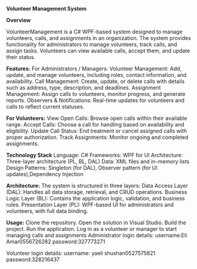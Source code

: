 **Volunteer Management System**

**Overview**

VolunteerManagement is a C# WPF-based system designed to manage volunteers, calls, and assignments in an organization.
The system provides functionality for administrators to manage volunteers, track calls, and assign tasks. 
Volunteers can view available calls, accept them, and update their status.

**Features:**
For Administrators / Managers:
Volunteer Management: Add, update, and manage volunteers, including roles, contact information, and availability.
Call Management: Create, update, or delete calls with details such as address, type, description, and deadlines.
Assignment Management: Assign calls to volunteers, monitor progress, and generate reports.
Observers & Notifications: Real-time updates for volunteers and calls to reflect current statuses.

**For Volunteers:**
View Open Calls: Browse open calls within their available range.
Accept Calls: Choose a call for handling based on availability and eligibility.
Update Call Status: End treatment or cancel assigned calls with proper authorization.
Track Assignments: Monitor ongoing and completed assignments.

**Technology Stack**
Language: C#
Frameworks: WPF for UI
Architecture: Three-layer architecture (PL, BL, DAL)
Data: XML files and in-memory lists
Design Patterns: Singleton (for DAL), Observer pattern (for UI updates),Dependency Injection

**Architecture:**
The system is structured in three layers:
Data Access Layer (DAL): Handles all data storage, retrieval, and CRUD operations.
Business Logic Layer (BL): Contains the application logic, validation, and business rules.
Presentation Layer (PL): WPF-based UI for administrators and volunteers, with full data binding.

**Usage:**
Clone the repository.
Open the solution in Visual Studio.
Build the project.
Run the application.
Log in as a volunteer or manager to start managing calls and assignments
Administrator login details: username:Eli Amar0556726282
                             password:327773271

Volunteer login details:  username: yaeli shushan0527575821
                          password:328216437




